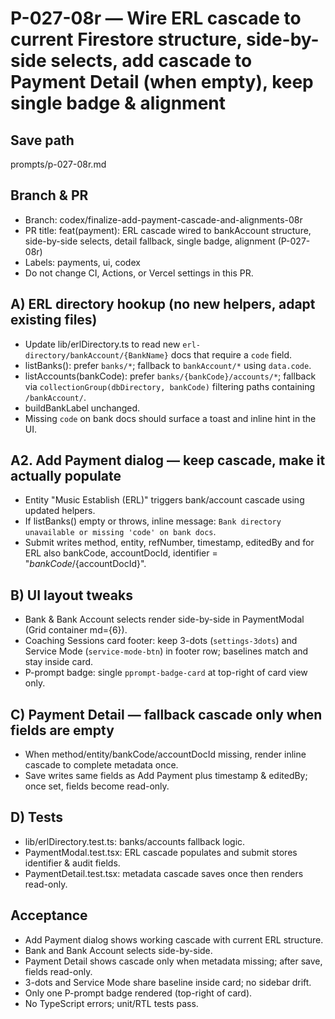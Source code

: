 # P-027-08r — Wire ERL cascade to current Firestore structure, side-by-side selects, add cascade to Payment Detail (when empty), keep single badge & alignment

## Save path
prompts/p-027-08r.md

## Branch & PR
- Branch: codex/finalize-add-payment-cascade-and-alignments-08r
- PR title: feat(payment): ERL cascade wired to bankAccount structure, side-by-side selects, detail fallback, single badge, alignment (P-027-08r)
- Labels: payments, ui, codex
- Do not change CI, Actions, or Vercel settings in this PR.

## A) ERL directory hookup (no new helpers, adapt existing files)
- Update lib/erlDirectory.ts to read new `erl-directory/bankAccount/{BankName}` docs that require a `code` field.
- listBanks(): prefer `banks/*`; fallback to `bankAccount/*` using `data.code`.
- listAccounts(bankCode): prefer `banks/{bankCode}/accounts/*`; fallback via `collectionGroup(dbDirectory, bankCode)` filtering paths containing `/bankAccount/`.
- buildBankLabel unchanged.
- Missing `code` on bank docs should surface a toast and inline hint in the UI.

## A2. Add Payment dialog — keep cascade, make it actually populate
- Entity "Music Establish (ERL)" triggers bank/account cascade using updated helpers.
- If listBanks() empty or throws, inline message: `Bank directory unavailable or missing 'code' on bank docs`.
- Submit writes method, entity, refNumber, timestamp, editedBy and for ERL also bankCode, accountDocId, identifier = "${bankCode}/${accountDocId}".

## B) UI layout tweaks
- Bank & Bank Account selects render side-by-side in PaymentModal (Grid container md={6}).
- Coaching Sessions card footer: keep 3-dots (`settings-3dots`) and Service Mode (`service-mode-btn`) in footer row; baselines match and stay inside card.
- P-prompt badge: single `pprompt-badge-card` at top-right of card view only.

## C) Payment Detail — fallback cascade only when fields are empty
- When method/entity/bankCode/accountDocId missing, render inline cascade to complete metadata once.
- Save writes same fields as Add Payment plus timestamp & editedBy; once set, fields become read-only.

## D) Tests
- lib/erlDirectory.test.ts: banks/accounts fallback logic.
- PaymentModal.test.tsx: ERL cascade populates and submit stores identifier & audit fields.
- PaymentDetail.test.tsx: metadata cascade saves once then renders read-only.

## Acceptance
- Add Payment dialog shows working cascade with current ERL structure.
- Bank and Bank Account selects side-by-side.
- Payment Detail shows cascade only when metadata missing; after save, fields read-only.
- 3-dots and Service Mode share baseline inside card; no sidebar drift.
- Only one P-prompt badge rendered (top-right of card).
- No TypeScript errors; unit/RTL tests pass.

